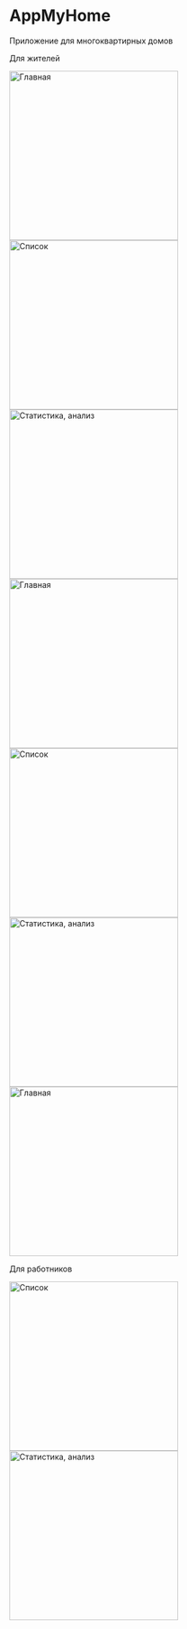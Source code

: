 # AppMyHome
 
Приложение для многоквартирных домов

Для жителей
<p>
<img src="flutter_03.png" alt="Главная" width="300"/>
<img src="flutter_04.png" alt="Список" width="300"/>
<img src="flutter_05.png" alt="Статистика, анализ" width="300"/>
<img src="flutter_06.png" alt="Главная" width="300"/>
<img src="flutter_07.png" alt="Список" width="300"/>
<img src="flutter_08.png" alt="Статистика, анализ" width="300"/>
<img src="flutter_09.png" alt="Главная" width="300"/>
</p>
Для работников
<p>
<img src="flutter_01.png" alt="Список" width="300"/>
<img src="flutter_02.png" alt="Статистика, анализ" width="300"/>
</p>
